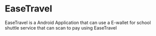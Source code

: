 # EaseTravel
EaseTravel is a Android Application that can use a E-wallet for school shuttle service that can scan to pay using EaseTravel
